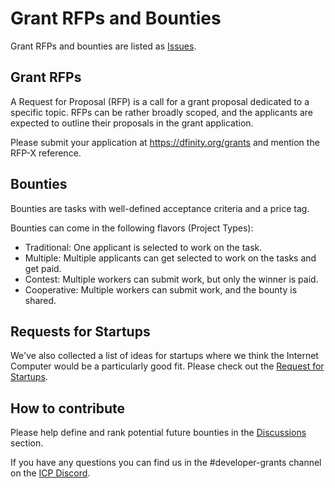 # Grant RFPs and Bounties

Grant RFPs and bounties are listed as [Issues](https://github.com/dfinity/grant-rfps/issues).

## Grant RFPs

A Request for Proposal (RFP) is a call for a grant proposal dedicated to a specific topic. RFPs can be rather broadly scoped, and the applicants are expected to outline their proposals in the grant application.

Please submit your application at https://dfinity.org/grants and mention the RFP-X reference.

## Bounties

Bounties are tasks with well-defined acceptance criteria and a price tag.

Bounties can come in the following flavors (Project Types):
- Traditional: One applicant is selected to work on the task.
- Multiple: Multiple applicants can get selected to work on the tasks and get paid.
- Contest: Multiple workers can submit work, but only the winner is paid.
- Cooperative: Multiple workers can submit work, and the bounty is shared.

## Requests for Startups

We've also collected a list of ideas for startups where we think the Internet Computer would be a particularly good fit. Please check out the [Request for Startups](./requests-for-startups.md).

## How to contribute

Please help define and rank potential future bounties in the [Discussions](https://github.com/dfinity/grant-rfps/discussions) section.

If you have any questions you can find us in the #developer-grants channel on the [ICP Discord](https://discord.internetcomputer.org).

